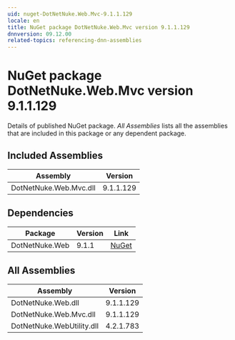 ```yaml
---
uid: nuget-DotNetNuke.Web.Mvc-9.1.1.129
locale: en
title: NuGet package DotNetNuke.Web.Mvc version 9.1.1.129
dnnversion: 09.12.00
related-topics: referencing-dnn-assemblies
---
```


# NuGet package DotNetNuke.Web.Mvc version 9.1.1.129
Details of published NuGet package.
*All Assemblies* lists all the assemblies that are included in this package or any dependent package.

## Included Assemblies

|Assembly|Version|
|---|---|
|DotNetNuke.Web.Mvc.dll|9.1.1.129|

## Dependencies

|Package|Version|Link|
|---|---|---|
|DotNetNuke.Web|9.1.1|[NuGet](https://www.nuget.org/packages/DotNetNuke.Web/9.1.1)|

## All Assemblies

|Assembly|Version|
|---|---|
|DotNetNuke.Web.dll|9.1.1.129|
|DotNetNuke.Web.Mvc.dll|9.1.1.129|
|DotNetNuke.WebUtility.dll|4.2.1.783|

